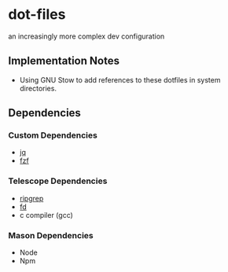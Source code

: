 # dot-files
an increasingly more complex dev configuration

## Implementation Notes
- Using GNU Stow to add references to these dotfiles in system directories.

## Dependencies

### Custom Dependencies
- [jq](https://stedolan.github.io/jq/)
- [fzf](https://github.com/junegunn/fzf)

### Telescope Dependencies
- [ripgrep](https://github.com/BurntSushi/ripgrep)
- [fd](https://github.com/sharkdp/fd)
- c compiler (gcc)

### Mason Dependencies
- Node
- Npm
